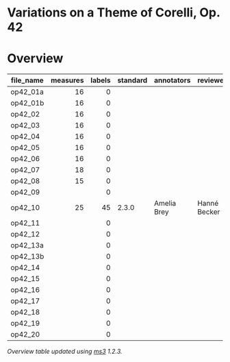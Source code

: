 # Variations on a Theme of Corelli, Op. 42

# Overview
|file_name|measures|labels|standard|annotators | reviewers  |
|---------|-------:|-----:|--------|-----------|------------|
|op42_01a |      16|     0|        |           |            |
|op42_01b |      16|     0|        |           |            |
|op42_02  |      16|     0|        |           |            |
|op42_03  |      16|     0|        |           |            |
|op42_04  |      16|     0|        |           |            |
|op42_05  |      16|     0|        |           |            |
|op42_06  |      16|     0|        |           |            |
|op42_07  |      18|     0|        |           |            |
|op42_08  |      15|     0|        |           |            |
|op42_09  |        |     0|        |           |            |
|op42_10  |      25|    45|2.3.0   |Amelia Brey|Hanné Becker|
|op42_11  |        |     0|        |           |            |
|op42_12  |        |     0|        |           |            |
|op42_13a |        |     0|        |           |            |
|op42_13b |        |     0|        |           |            |
|op42_14  |        |     0|        |           |            |
|op42_15  |        |     0|        |           |            |
|op42_16  |        |     0|        |           |            |
|op42_17  |        |     0|        |           |            |
|op42_18  |        |     0|        |           |            |
|op42_19  |        |     0|        |           |            |
|op42_20  |        |     0|        |           |            |


*Overview table updated using [ms3](https://johentsch.github.io/ms3/) 1.2.3.*
